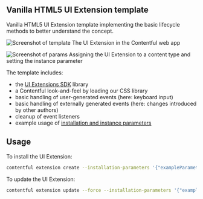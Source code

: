 ## Vanilla HTML5 UI Extension template

Vanilla HTML5 UI Extension template implementing the basic lifecycle methods to better understand the concept.

![Screenshot of template](../../docs/assets/uiextensions-vanilla-extension.png)
The UI Extension in the Contentful web app

![Screenshot of params](../../docs/assets/uiextensions-vanilla-extension-params.png)
Assigning the UI Extension to a content type and setting the instance parameter

The template includes:
- the [UI Extensions SDK][extensions-sdk] library
- a Contentful look-and-feel by loading our CSS library
- basic handling of user-generated events (here: keyboard input)
- basic handling of externally generated events (here: changes introduced by other authors)
- cleanup of event listeners
- example usage of [installation and instance parameters](https://www.contentful.com/developers/docs/references/content-management-api/#/reference/ui-extensions/configuration-parameters)

## Usage

To install the UI Extension:
```bash
contentful extension create --installation-parameters '{"exampleParameter": "I am an installation parameter value."}'
```
To update the UI Extension:
```bash
contentful extension update --force --installation-parameters '{"exampleParameter": "I am an updated installation parameter value."}'
```


[extensions-sdk]: https://github.com/contentful/ui-extensions-sdk/blob/master/docs/ui-extensions-sdk-frontend.md
